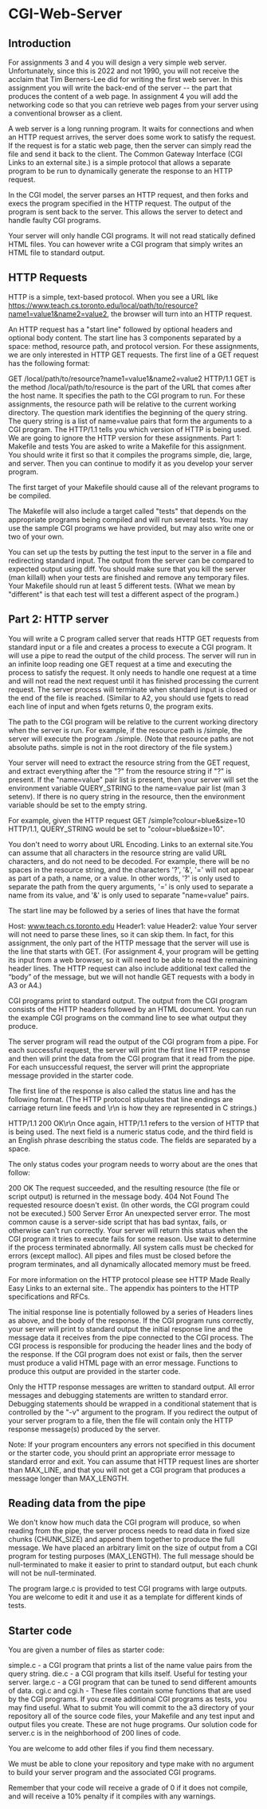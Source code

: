 # CGI-Web-Server
## Introduction
For assignments 3 and 4 you will design a very simple web server. Unfortunately, since this is 2022 and not 1990, you will not receive the acclaim that Tim Berners-Lee did for writing the first web server. In this assignment you will write the back-end of the server -- the part that produces the content of a web page. In assignment 4 you will add the networking code so that you can retrieve web pages from your server using a conventional browser as a client.

A web server is a long running program. It waits for connections and when an HTTP request arrives, the server does some work to satisfy the request. If the request is for a static web page, then the server can simply read the file and send it back to the client. The Common Gateway Interface (CGI Links to an external site.) is a simple protocol that allows a separate program to be run to dynamically generate the response to an HTTP request.

In the CGI model, the server parses an HTTP request, and then forks and execs the program specified in the HTTP request. The output of the program is sent back to the server. This allows the server to detect and handle faulty CGI programs.

Your server will only handle CGI programs. It will not read statically defined HTML files. You can however write a CGI program that simply writes an HTML file to standard output.

## HTTP Requests
HTTP is a simple, text-based protocol. When you see a URL like https://www.teach.cs.toronto.edu/local/path/to/resource?name1=value1&name2=value2, the browser will turn into an HTTP request.

An HTTP request has a "start line" followed by optional headers and optional body content. The start line has 3 components separated by a space: method, resource path, and protocol version. For these assignments, we are only interested in HTTP GET requests. The first line of a GET request has the following format:

GET /local/path/to/resource?name1=value1&name2=value2 HTTP/1.1
GET is the method
/local/path/to/resource is the part of the URL that comes after the host name. It specifies the path to the CGI program to run. For these assignments, the resource path will be relative to the current working directory.
The question mark identifies the beginning of the query string. The query string is a list of name=value pairs that form the arguments to a CGI program.
The HTTP/1.1 tells you which version of HTTP is being used. We are going to ignore the HTTP version for these assignments.
Part 1: Makefile and tests
You are asked to write a Makefile for this assignment. You should write it first so that it compiles the programs simple, die, large, and server. Then you can continue to modify it as you develop your server program.

The first target of your Makefile should cause all of the relevant programs to be compiled.

The Makefile will also include a target called "tests" that depends on the appropriate programs being compiled and will run several tests. You may use the sample CGI programs we have provided, but may also write one or two of your own.

You can set up the tests by putting the test input to the server in a file and redirecting standard input. The output from the server can be compared to expected output using diff. You should make sure that you kill the server (man killall) when your tests are finished and remove any temporary files. Your Makefile should run at least 5 different tests. (What we mean by "different" is that each test will test a different aspect of the program.)

## Part 2: HTTP server
You will write a C program called server that reads HTTP GET requests from standard input or a file and creates a process to execute a CGI program. It will use a pipe to read the output of the child process. The server will run in an infinite loop reading one GET request at a time and executing the process to satisfy the request. It only needs to handle one request at a time and will not read the next request until it has finished processing the current request. The server process will terminate when standard input is closed or the end of the file is reached. (Similar to A2, you should use fgets to read each line of input and when fgets returns 0, the program exits.

The path to the CGI program will be relative to the current working directory when the server is run. For example, if the resource path is /simple, the server will execute the program ./simple. (Note that resource paths are not absolute paths. simple is not in the root directory of the file system.)

Your server will need to extract the resource string from the GET request, and extract everything after the "?" from the resource string if "?" is present. If the "name=value" pair list is present, then your server will set the environment variable QUERY_STRING to the name=value pair list (man 3 setenv). If there is no query string in the resource, then the environment variable should be set to the empty string.

For example, given the HTTP request GET /simple?colour=blue&size=10 HTTP/1.1, QUERY_STRING would be set to "colour=blue&size=10".

You don't need to worry about URL Encoding.  Links to an external site.You can assume that all characters in the resource string are valid URL characters, and do not need to be decoded. For example, there will be no spaces in the resource string, and the characters '?', '&', '=' will not appear as part of a path, a name, or a value. In other words, '?' is only used to separate the path from the query arguments, '=' is only used to separate a name from its value, and '&' is only used to separate "name=value" pairs.

The start line may be followed by a series of lines that have the format

Host: www.teach.cs.toronto.edu
Header1: value
Header2: value
Your server will not need to parse these lines, so it can skip them. In fact, for this assignment, the only part of the HTTP message that the server will use is the line that starts with GET. (For assignment 4, your program will be getting its input from a web browser, so it will need to be able to read the remaining header lines. The HTTP request can also include additional text called the “body” of the message, but we will not handle GET requests with a body in A3 or A4.)

CGI programs print to standard output. The output from the CGI program consists of the HTTP headers followed by an HTML document. You can run the example CGI programs on the command line to see what output they produce.

The server program will read the output of the CGI program from a pipe. For each successful request, the server will print the first line HTTP response and then will print the data from the CGI program that it read from the pipe.  For each unsuccessful request, the server will print the appropriate message provided in the starter code.

The first line of the response is also called the status line and has the following format. (The HTTP protocol stipulates that line endings are carriage return line feeds and \r\n is how they are represented in C strings.)

 HTTP/1.1 200 OK\r\n 
Once again, HTTP/1.1 refers to the version of HTTP that is being used.  The next field is a numeric status code, and the third field is an English phrase describing the status code. The fields are separated by a space.

The only status codes your program needs to worry about are the ones that follow:

200 OK
The request succeeded, and the resulting resource (the file or script output) is returned in the message body.
404 Not Found
The requested resource doesn't exist. (In other words, the CGI program could not be executed.)
500 Server Error
An unexpected server error. The most common cause is a server-side script that has bad syntax, fails, or otherwise can't run correctly. Your server will return this status when the CGI program it tries to execute fails for some reason. Use wait to determine if the process terminated abnormally.
All system calls must be checked for errors (except malloc). All pipes and files must be closed before the program terminates, and all dynamically allocated memory must be freed.

For more information on the HTTP protocol please see HTTP Made Really Easy Links to an external site.. The appendix has pointers to the HTTP specifications and RFCs.

The initial response line is potentially followed by a series of Headers lines as above, and the body of the response. If the CGI program runs correctly, your server will print to standard output the initial response line and the message data it receives from the pipe connected to the CGI process. The CGI process is responsible for producing the header lines and the body of the response. If the CGI program does not exist or fails, then the server must produce a valid HTML page with an error message. Functions to produce this output are provided in the starter code.

Only the HTTP response messages are written to standard output. All error messages and debugging statements are written to standard error. Debugging statements should be wrapped in a conditional statement that is controlled by the "-v" argument to the program. If you redirect the output of your server program to a file, then the file will contain only the HTTP response message(s) produced by the server.

Note: If your program encounters any errors not specified in this document or the starter code, you should print an appropriate error message to standard error and exit.  You can assume that HTTP request lines are shorter than MAX_LINE, and that you will not get a CGI program that produces a message longer than MAX_LENGTH.

 

## Reading data from the pipe
We don't know how much data the CGI program will produce, so when reading from the pipe, the server process needs to read data in fixed size chunks (CHUNK_SIZE) and append them together to produce the full message.  We have placed an arbitrary limit on the size of output from a CGI program for testing purposes (MAX_LENGTH).  The full message should be null-terminated to make it easier to print to standard output, but each chunk will not be null-terminated.

The program large.c is provided to test CGI programs with large outputs.  You are welcome to edit it and use it as a template for different kinds of tests.

 

## Starter code
You are given a number of files as starter code:

simple.c - a CGI program that prints a list of the name value pairs from the query string.
die.c - a CGI program that kills itself. Useful for testing your server.
large.c - a CGI program that can be tuned to send different amounts of data.
cgi.c and cgi.h - These files contain some functions that are used by the CGI programs. If you create additional CGI programs as tests, you may find useful.
What to submit
You will commit to the a3 directory of your repository all of the source code files, your Makefile and any test input and output files you create. These are not huge programs. Our solution code for server.c is in the neighborhood of 200 lines of code.

You are welcome to add other files if you find them necessary.

We must be able to clone your repository and type make with no argument to build your server program and the associated CGI programs.

Remember that your code will receive a grade of 0 if it does not compile, and will receive a 10% penalty if it compiles with any warnings.
